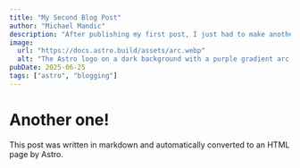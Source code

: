 ```yaml
---
title: "My Second Blog Post"
author: "Michael Mandic"
description: "After publishing my first post, I just had to make another one!"
image:
  url: "https://docs.astro.build/assets/arc.webp"
  alt: "The Astro logo on a dark background with a purple gradient arc."
pubDate: 2025-06-25
tags: ["astro", "blogging"]
---
```


# Another one!

This post was written in markdown and automatically converted to an HTML page by Astro.
